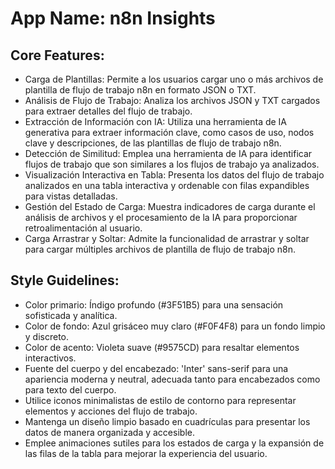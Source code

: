 # **App Name**: n8n Insights

## Core Features:

- Carga de Plantillas: Permite a los usuarios cargar uno o más archivos de plantilla de flujo de trabajo n8n en formato JSON o TXT.
- Análisis de Flujo de Trabajo: Analiza los archivos JSON y TXT cargados para extraer detalles del flujo de trabajo.
- Extracción de Información con IA: Utiliza una herramienta de IA generativa para extraer información clave, como casos de uso, nodos clave y descripciones, de las plantillas de flujo de trabajo n8n.
- Detección de Similitud: Emplea una herramienta de IA para identificar flujos de trabajo que son similares a los flujos de trabajo ya analizados.
- Visualización Interactiva en Tabla: Presenta los datos del flujo de trabajo analizados en una tabla interactiva y ordenable con filas expandibles para vistas detalladas.
- Gestión del Estado de Carga: Muestra indicadores de carga durante el análisis de archivos y el procesamiento de la IA para proporcionar retroalimentación al usuario.
- Carga Arrastrar y Soltar: Admite la funcionalidad de arrastrar y soltar para cargar múltiples archivos de plantilla de flujo de trabajo n8n.

## Style Guidelines:

- Color primario: Índigo profundo (#3F51B5) para una sensación sofisticada y analítica.
- Color de fondo: Azul grisáceo muy claro (#F0F4F8) para un fondo limpio y discreto.
- Color de acento: Violeta suave (#9575CD) para resaltar elementos interactivos.
- Fuente del cuerpo y del encabezado: 'Inter' sans-serif para una apariencia moderna y neutral, adecuada tanto para encabezados como para texto del cuerpo.
- Utilice iconos minimalistas de estilo de contorno para representar elementos y acciones del flujo de trabajo.
- Mantenga un diseño limpio basado en cuadrículas para presentar los datos de manera organizada y accesible.
- Emplee animaciones sutiles para los estados de carga y la expansión de las filas de la tabla para mejorar la experiencia del usuario.